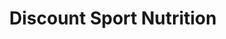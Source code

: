 ---
title: "Discount Sport Nutrition"
url: /denton/discount-sport-nutrition/
shop: nutrition supplements
---